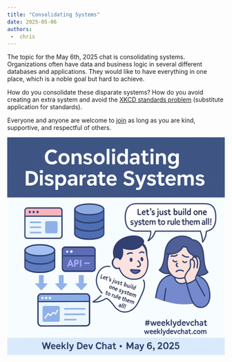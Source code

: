 ```yaml
---
title: "Consolidating Systems"
date: 2025-05-06
authors:
 -  chris
---
```


The topic for the May 6th, 2025 chat is consolidating systems.  Organizations often have data and business logic in several different databases and applications.  They would like to have everything in one place, which is a noble goal but hard to achieve.

How do you consolidate these disparate systems?  How do you avoid creating an extra system and avoid the [XKCD standards problem](https://xkcd.com/927/) (substitute application for standards).

Everyone and anyone are welcome to [join](../../../../join.md) as long as you are kind, supportive, and respectful of others.

![Featured Image](2025-05-06_featured_image.png)